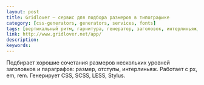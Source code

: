 ```yaml
---
layout: post
title: Gridlover — сервис для подбора размеров в типографике
category: [css-generators, generators, services, fonts]
tags: [вертикальный ритм, гарнитура, генератор, заголовок, интерлиньяж, отступ, параграф, размер, типографика, шрифт]
link: http://www.gridlover.net/app/
description:
keywords:
---
```


<p>Подбирает хорошие сочетания размеров нескольких уровней заголовков и параграфов: размер, отступы, интерлиньяж. Работает с px, em, rem. Генерирует CSS, SCSS, LESS, Stylus.</p>
